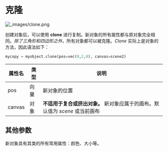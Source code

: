 # 克隆

![_images/clone.png](https://cdn.phycat.cn/localediter/202405181708861.png)

创建对象后，可以使用 **clone** 进行复制。新对象的所有属性都与原对象完全相同。*除了三角形和四边形之外*，所有对象都可以被克隆。*Clone* 实际上是对象的方法，因此语法如下：

```python
mycopy = myobject.clone(pos=vec(0,2,0), canvas=scene2)
```

| 属性名     | 类型     | 说明                                                                                       |
|------------|----------|--------------------------------------------------------------------------------------------|
| pos        | 向量     | 新对象的位置                                                                                |
| canvas     | 对象     | **不适用于复合或挤出对象。** 新对象应属于的画布。默认值为 *scene* 或当前画布                |

## 其他参数

新对象具有其类的所有常用属性：颜色、大小等。
